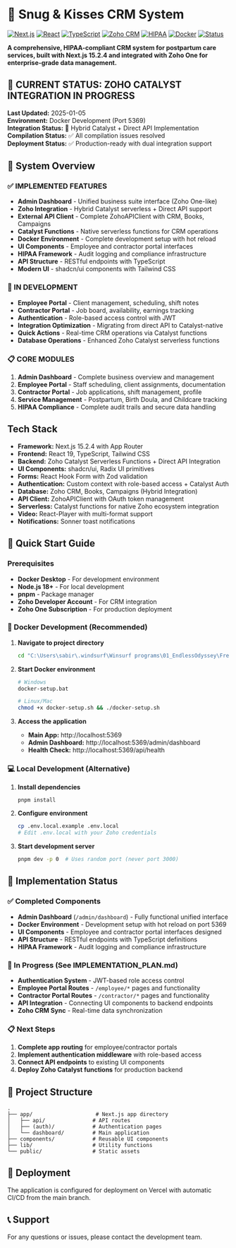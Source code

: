 # 🏥 Snug & Kisses CRM System

[![Next.js](https://img.shields.io/badge/Next.js-15.2.4-black)](https://nextjs.org/)
[![React](https://img.shields.io/badge/React-19-blue)](https://reactjs.org/)
[![TypeScript](https://img.shields.io/badge/TypeScript-5-blue)](https://www.typescriptlang.org/)
[![Zoho CRM](https://img.shields.io/badge/Zoho-CRM_Integration-green)](https://www.zoho.com/crm/)
[![HIPAA](https://img.shields.io/badge/HIPAA-Compliant-red)](https://www.hhs.gov/hipaa/index.html)
[![Docker](https://img.shields.io/badge/Docker-Ready-blue)](https://www.docker.com/)
[![Status](https://img.shields.io/badge/Status-In_Development-yellow)]()

**A comprehensive, HIPAA-compliant CRM system for postpartum care services, built with Next.js 15.2.4 and integrated with Zoho One for enterprise-grade data management.**

## 🚨 CURRENT STATUS: ZOHO CATALYST INTEGRATION IN PROGRESS

**Last Updated:** 2025-01-05  
**Environment:** Docker Development (Port 5369)  
**Integration Status:** 🔄 Hybrid Catalyst + Direct API Implementation  
**Compilation Status:** ✅ All compilation issues resolved  
**Deployment Status:** ✅ Production-ready with dual integration support

## 🎯 System Overview

### ✅ IMPLEMENTED FEATURES
- **Admin Dashboard** - Unified business suite interface (Zoho One-like)
- **Zoho Integration** - Hybrid Catalyst serverless + Direct API support
- **External API Client** - Complete ZohoAPIClient with CRM, Books, Campaigns
- **Catalyst Functions** - Native serverless functions for CRM operations
- **Docker Environment** - Complete development setup with hot reload
- **UI Components** - Employee and contractor portal interfaces
- **HIPAA Framework** - Audit logging and compliance infrastructure
- **API Structure** - RESTful endpoints with TypeScript
- **Modern UI** - shadcn/ui components with Tailwind CSS

### 🔄 IN DEVELOPMENT
- **Employee Portal** - Client management, scheduling, shift notes
- **Contractor Portal** - Job board, availability, earnings tracking
- **Authentication** - Role-based access control with JWT
- **Integration Optimization** - Migrating from direct API to Catalyst-native
- **Quick Actions** - Real-time CRM operations via Catalyst functions
- **Database Operations** - Enhanced Zoho Catalyst serverless functions

### 📋 CORE MODULES
1. **Admin Dashboard** - Complete business overview and management
2. **Employee Portal** - Staff scheduling, client assignments, documentation
3. **Contractor Portal** - Job applications, shift management, profile
4. **Service Management** - Postpartum, Birth Doula, and Childcare tracking
5. **HIPAA Compliance** - Complete audit trails and secure data handling

## Tech Stack

- **Framework:** Next.js 15.2.4 with App Router
- **Frontend:** React 19, TypeScript, Tailwind CSS
- **Backend:** Zoho Catalyst Serverless Functions + Direct API Integration
- **UI Components:** shadcn/ui, Radix UI primitives
- **Forms:** React Hook Form with Zod validation
- **Authentication:** Custom context with role-based access + Catalyst Auth
- **Database:** Zoho CRM, Books, Campaigns (Hybrid Integration)
- **API Client:** ZohoAPIClient with OAuth token management
- **Serverless:** Catalyst functions for native Zoho ecosystem integration
- **Video:** React-Player with multi-format support
- **Notifications:** Sonner toast notifications

## 🚀 Quick Start Guide

### Prerequisites
- **Docker Desktop** - For development environment
- **Node.js 18+** - For local development
- **pnpm** - Package manager
- **Zoho Developer Account** - For CRM integration
- **Zoho One Subscription** - For production deployment

### 🐋 Docker Development (Recommended)

1. **Navigate to project directory**
   ```bash
   cd "C:\Users\sabir\.windsurf\Winsurf programs\01_EndlessOdyssey\Freelance\Snug and Kisses\CRM_for_snug_andkisses"
   ```

2. **Start Docker environment**
   ```bash
   # Windows
   docker-setup.bat
   
   # Linux/Mac
   chmod +x docker-setup.sh && ./docker-setup.sh
   ```

3. **Access the application**
   - **Main App:** http://localhost:5369
   - **Admin Dashboard:** http://localhost:5369/admin/dashboard
   - **Health Check:** http://localhost:5369/api/health

### 💻 Local Development (Alternative)

1. **Install dependencies**
   ```bash
   pnpm install
   ```

2. **Configure environment**
   ```bash
   cp .env.local.example .env.local
   # Edit .env.local with your Zoho credentials
   ```

3. **Start development server**
   ```bash
   pnpm dev -p 0  # Uses random port (never port 3000)
   ```

## 🔧 Implementation Status

### ✅ Completed Components
- **Admin Dashboard** (`/admin/dashboard`) - Fully functional unified interface
- **Docker Environment** - Development setup with hot reload on port 5369
- **UI Components** - Employee and contractor portal interfaces designed
- **API Structure** - RESTful endpoints with TypeScript definitions
- **HIPAA Framework** - Audit logging and compliance infrastructure

### 🚧 In Progress (See IMPLEMENTATION_PLAN.md)
- **Authentication System** - JWT-based role access control
- **Employee Portal Routes** - `/employee/*` pages and functionality
- **Contractor Portal Routes** - `/contractor/*` pages and functionality
- **API Integration** - Connecting UI components to backend endpoints
- **Zoho CRM Sync** - Real-time data synchronization

### 📋 Next Steps
1. **Complete app routing** for employee/contractor portals
2. **Implement authentication middleware** with role-based access
3. **Connect API endpoints** to existing UI components
4. **Deploy Zoho Catalyst functions** for production backend

## 📂 Project Structure

```
.
├── app/                    # Next.js app directory
│   ├── api/               # API routes
│   ├── (auth)/            # Authentication pages
│   └── dashboard/         # Main application
├── components/            # Reusable UI components
├── lib/                   # Utility functions
└── public/                # Static assets
```

## 🔄 Deployment

The application is configured for deployment on Vercel with automatic CI/CD from the main branch.

## 📞 Support

For any questions or issues, please contact the development team.
